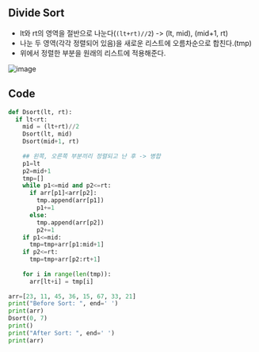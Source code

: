## Divide Sort 
- lt와 rt의 영역을 절반으로 나눈다(`(lt+rt)//2`) -> (lt, mid), (mid+1, rt)
- 나눈 두 영역(각각 정렬되어 있음)을 새로운 리스트에 오름차순으로 합친다.(tmp)
- 위에서 정렬한 부분을 원래의 리스트에 적용해준다.    


![image](https://user-images.githubusercontent.com/45524783/146779286-53bc7ae3-62f8-40e5-8e7c-64d047dbc76e.png)

## Code
```python
def Dsort(lt, rt):
  if lt<rt:
    mid = (lt+rt)//2
    Dsort(lt, mid)
    Dsort(mid+1, rt)
    
    ## 왼쪽, 오른쪽 부분끼리 정렬되고 난 후 -> 병합
    p1=lt
    p2=mid+1
    tmp=[]
    while p1<=mid and p2<=rt:
      if arr[p1]<arr[p2]:
        tmp.append(arr[p1])
        p1+=1
      else:
        tmp.append(arr[p2])
        p2+=1
    if p1<=mid:
      tmp=tmp+arr[p1:mid+1]
    if p2<=rt:
      tmp=tmp+arr[p2:rt+1]
      
    for i in range(len(tmp)):
      arr[lt+i] = tmp[i]
      
arr=[23, 11, 45, 36, 15, 67, 33, 21]
print("Before Sort: ", end=' ')
print(arr)
Dsort(0, 7)
print()
print("After Sort: ", end=' ')
print(arr)
```
